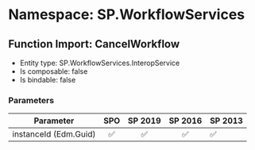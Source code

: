 # Namespace: SP.WorkflowServices

## Function Import: CancelWorkflow

- Entity type: SP.WorkflowServices.InteropService
- Is composable: false
- Is bindable: false

### Parameters

Parameter | SPO | SP 2019 | SP 2016 | SP 2013
----------|:---:|:-------:|:-------:|:-------
instanceId (Edm.Guid) | ✅ | ✅ | ✅ | ✅